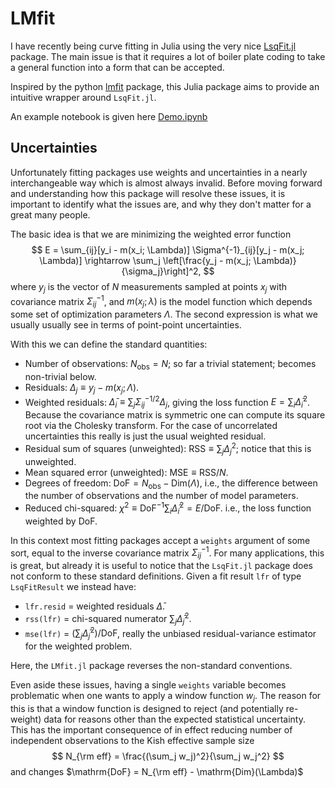 # LMfit

I have recently being curve fitting in Julia using the very nice [LsqFit.jl](https://github.com/JuliaNLSolvers/LsqFit.jl) package.  The main issue is that it requires a lot of boiler plate coding to take a general function into a form that can be accepted.

Inspired by the python [lmfit](https://lmfit.github.io/lmfit-py/intro.html) package, this Julia package aims to provide an intuitive wrapper around `LsqFit.jl`. 

An example notebook is given here [Demo.ipynb](notebooks/Demo.ipynb)

## Uncertainties 

Unfortunately fitting packages use weights and uncertainties in a nearly interchangeable way which is almost always invalid.  Before moving forward and understanding how this package will resolve these issues, it is important to identify what the issues are, and why they don't matter for a great many people.

The basic idea is that we are minimizing the weighted error function
$$
E = \sum_{ij}[y_i - m(x_i; \Lambda)] \Sigma^{-1}_{ij}[y_j - m(x_j; \Lambda)] \rightarrow \sum_j \left[\frac{y_j - m(x_j; \Lambda)}{\sigma_j}\right]^2,
$$
where $y_j$ is the vector of $N$ measurements sampled at points $x_j$ with covariance matrix $\Sigma^{-1}_{ij}$, and $m(x_j; \lambda)$ is the model function which depends some set of optimization parameters $\Lambda$. 
The second expression is what we usually usually see in terms of point-point uncertainties.

With this we can define the standard quantities:

* Number of observations: ${N_\mathrm{obs}} = N$; so far a trivial statement; becomes non-trivial below.
* Residuals: $\Delta_j \equiv y_j - m(x_j; \Lambda)$.
* Weighted residuals: $\bar \Delta_i \equiv \sum_j \Sigma^{-1/2}_{ij} \Delta_j$, giving the loss function $E = \sum_i \bar \Delta_i^2$.  Because the covariance matrix is symmetric one can compute its square root via the Cholesky transform.  For the case of uncorrelated uncertainties this really is just the usual weighted residual.
* Residual sum of squares (unweighted): $\mathrm{RSS} \equiv \sum_j \Delta_j^2$; notice that this is unweighted.
* Mean squared error (unweighted): $\mathrm{MSE} \equiv\mathrm{RSS}  /  N$.
* Degrees of freedom: $\mathrm{DoF} = {N_\mathrm{obs}} - \mathrm{Dim}(\Lambda)$, i.e., the difference between the number of observations and the number of model parameters.
* Reduced chi-squared: $\chi^2 \equiv \mathrm{DoF}^{-1} \sum_i \bar \Delta_i^2 = E / \mathrm{DoF}$. i.e., the loss function weighted by DoF.

In this context most fitting packages accept a `weights` argument of some sort, equal to the inverse covariance matrix $\Sigma^{-1}_{ij}$.  For many applications, this is great, but already it is useful to notice that the `LsqFit.jl` package does not conform to these standard definitions.  Given a fit result `lfr` of type `LsqFitResult` we instead have:
* `lfr.resid` = weighted residuals $\bar \Delta$.
* `rss(lfr)` = chi-squared numerator $\sum_j \bar \Delta_j^2$.
* `mse(lfr)` = $(\sum_j \bar \Delta_j^2) / \mathrm{DoF}$, really the unbiased residual-variance estimator for the weighted problem.

Here, the `LMfit.jl` package reverses the non-standard conventions.

 Even aside these issues, having a single `weights` variable becomes problematic when one wants to apply a window function $w_j$.  The reason for this is that a window function is designed to reject (and potentially re-weight) data for reasons other than the expected statistical uncertainty.  This has the important consequence of in effect reducing number of independent observations to the Kish effective sample size
 $$
 N_{\rm eff} = \frac{(\sum_j w_j)^2}{\sum_j w_j^2}
 $$
 and changes $\mathrm{DoF} =  N_{\rm eff} - \mathrm{Dim}(\Lambda)$